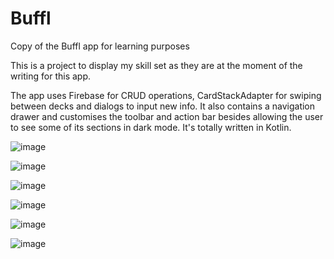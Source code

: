 # Buffl
Copy of the Buffl app for learning purposes

This is a project to display my skill set as they are at the moment of the writing for this app.

The app uses Firebase for CRUD operations, CardStackAdapter for swiping between decks and dialogs to input new info. 
It also contains a navigation drawer and customises the toolbar and action bar besides allowing the user to see some of its sections in dark mode.
It's totally written in Kotlin.

![image](https://user-images.githubusercontent.com/19685849/58932924-8aafdc00-875d-11e9-82b2-e0b6d86226d7.png)

![image](https://user-images.githubusercontent.com/19685849/58933003-ce0a4a80-875d-11e9-9ed8-8464bad239e9.png)

![image](https://user-images.githubusercontent.com/19685849/58933059-fa25cb80-875d-11e9-8165-c44af1a2ad2c.png)

![image](https://user-images.githubusercontent.com/19685849/58933114-23465c00-875e-11e9-8a53-11c6ef813ccf.png)

![image](https://user-images.githubusercontent.com/19685849/58933170-4e30b000-875e-11e9-8fb0-6e0675f3f9f3.png)

![image](https://user-images.githubusercontent.com/19685849/58933290-9b148680-875e-11e9-8b0e-e12e7f8eae0b.png)

